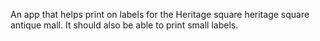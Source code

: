 An app that helps print on labels for the Heritage square heritage square antique mall. It should also be able to print small labels.
